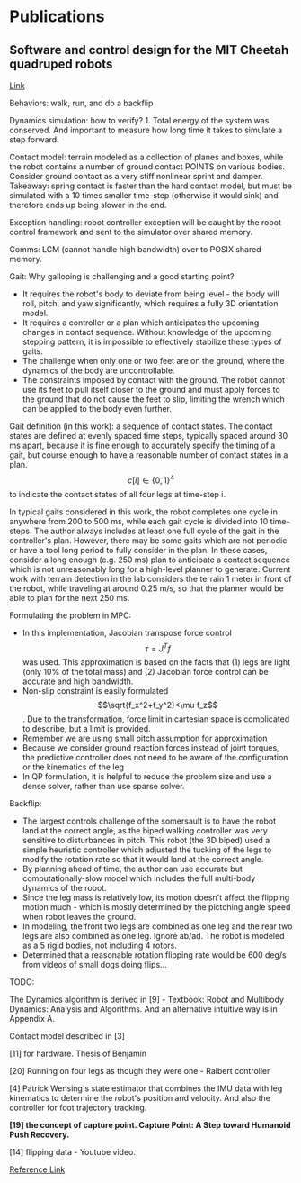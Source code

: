 # Publications

## Software and control design for the MIT Cheetah quadruped robots

[Link](https://dspace.mit.edu/bitstream/handle/1721.1/129877/1237398778-MIT.pdf?sequence=1\&isAllowed=y)

Behaviors: walk, run, and do a backflip

Dynamics simulation: how to verify? 1. Total energy of the system was conserved. And important to measure how long time it takes to simulate a step forward.

Contact model: terrain modeled as a collection of planes and boxes, while the robot contains a number of ground contact POINTS on various bodies. Consider ground contact as a very stiff nonlinear sprint and damper. Takeaway: spring contact is faster than the hard contact model, but must be simulated with a 10 times smaller time-step (otherwise it would sink) and therefore ends up being slower in the end.

Exception handling: robot controller exception will be caught by the robot control framework and sent to the simulator over shared memory.&#x20;

Comms: LCM (cannot handle high bandwidth) over to POSIX shared memory.

Gait: Why galloping is challenging and a good starting point?

* It requires the robot's body to deviate from being level - the body will roll, pitch, and yaw significantly, which requires a fully 3D orientation model.
* It requires a controller or a plan which anticipates the upcoming changes in contact sequence. Without knowledge of the upcoming stepping pattern, it is impossible to effectively stabilize these types of gaits.
* The challenge when only one or two feet are on the ground, where the dynamics of the body are uncontrollable.
* The constraints imposed by contact with the ground. The robot cannot use its feet to pull itself closer to the ground and must apply forces to the ground that do not cause the feet to slip, limiting the wrench which can be applied to the body even further.

Gait definition (in this work): a sequence of contact states. The contact states are defined at evenly spaced time steps, typically spaced around 30 ms apart, because it is fine enough to accurately specify the timing of a gait, but course enough to have a reasonable number of contact states in a plan. $$c[i] \in \{0, 1\}^4$$to indicate the contact states of all four legs at time-step i.

In typical gaits considered in this work, the robot completes one cycle in anywhere from 200 to 500 ms, while each gait cycle is divided into 10 time-steps. The author always includes at least one full cycle of the gait in the controller's plan. However, there may be some gaits which are not periodic or have a tool long period to fully consider in the plan. In these cases, consider a long enough (e.g. 250 ms) plan to anticipate a contact sequence which is not unreasonably long for a high-level planner to generate. Current work with terrain detection in the lab considers the terrain 1 meter in front of the robot, while traveling at around 0.25 m/s, so that the planner would be able to plan for the next 250 ms.

Formulating the problem in MPC:

* In this implementation, Jacobian transpose force control $$\tau=J^T f$$ was used. This approximation is based on the facts that (1) legs are light (only 10% of the total mass) and (2) Jacobian force control can be accurate and high bandwidth.
* Non-slip constraint is easily formulated $$\sqrt{f_x^2+f_y^2}<\mu f_z$$. Due to the transformation, force limit in cartesian space is complicated to describe, but a limit is provided.
* Remember we are using small pitch assumption for approximation
* Because we consider ground reaction forces instead of joint torques, the predictive controller does not need to be aware of the configuration or the kinematics of the leg
* In QP formulation, it is helpful to reduce the problem size and use a dense solver, rather than use sparse solver.

Backflip:

* The largest controls challenge of the somersault is to have the robot land at the correct angle, as the biped walking controller was very sensitive to disturbances in pitch. This robot (the 3D biped) used a simple heuristic controller which adjusted the tucking of the legs to modify the rotation rate so that it would land at the correct angle.
* By planning ahead of time, the author can use accurate but computationally-slow model which includes the full multi-body dynamics of the robot.
* Since the leg mass is relatively low, its motion doesn't affect the flipping motion much - which is mostly determined by the pictching angle speed when robot leaves the ground.
* In modeling, the front two legs are combined as one leg and the rear two legs are also combined as one leg. Ignore ab/ad. The robot is modeled as a 5 rigid bodies, not including 4 rotors.
* Determined that a reasonable rotation flipping rate would be 600 deg/s from videos of small dogs doing flips...

TODO:

The Dynamics algorithm is derived in \[9] - Textbook: Robot and Multibody Dynamics: Analysis and Algorithms. And an alternative intuitive way is in Appendix A.

Contact model described in \[3]

\[11] for hardware. Thesis of Benjamin

\[20] Running on four legs as though they were one - Raibert controller

\[4] Patrick Wensing's state estimator that combines the IMU data with leg kinematics to determine the robot's position and velocity. And also the controller for foot trajectory tracking.

**\[19] the concept of capture point. Capture Point: A Step toward Humanoid Push Recovery.**

\[14] flipping data - Youtube video.





[Reference Link](https://dspace.mit.edu/handle/1721.1/129877)
